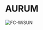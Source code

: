 # AURUM
![FC-WiSUN](https://github.com/user-attachments/assets/7b335e0b-f269-493f-8c17-4df14b7bd101)
